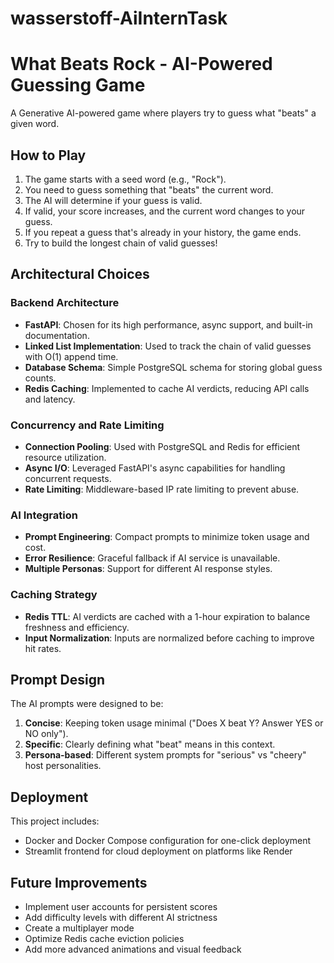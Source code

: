 # wasserstoff-AiInternTask

# What Beats Rock - AI-Powered Guessing Game

A Generative AI-powered game where players try to guess what "beats" a given word.

## How to Play

1. The game starts with a seed word (e.g., "Rock").
2. You need to guess something that "beats" the current word.
3. The AI will determine if your guess is valid.
4. If valid, your score increases, and the current word changes to your guess.
5. If you repeat a guess that's already in your history, the game ends.
6. Try to build the longest chain of valid guesses!

## Architectural Choices

### Backend Architecture

- **FastAPI**: Chosen for its high performance, async support, and built-in documentation.
- **Linked List Implementation**: Used to track the chain of valid guesses with O(1) append time.
- **Database Schema**: Simple PostgreSQL schema for storing global guess counts.
- **Redis Caching**: Implemented to cache AI verdicts, reducing API calls and latency.

### Concurrency and Rate Limiting

- **Connection Pooling**: Used with PostgreSQL and Redis for efficient resource utilization.
- **Async I/O**: Leveraged FastAPI's async capabilities for handling concurrent requests.
- **Rate Limiting**: Middleware-based IP rate limiting to prevent abuse.

### AI Integration

- **Prompt Engineering**: Compact prompts to minimize token usage and cost.
- **Error Resilience**: Graceful fallback if AI service is unavailable.
- **Multiple Personas**: Support for different AI response styles.

### Caching Strategy

- **Redis TTL**: AI verdicts are cached with a 1-hour expiration to balance freshness and efficiency.
- **Input Normalization**: Inputs are normalized before caching to improve hit rates.

## Prompt Design

The AI prompts were designed to be:

1. **Concise**: Keeping token usage minimal ("Does X beat Y? Answer YES or NO only").
2. **Specific**: Clearly defining what "beat" means in this context.
3. **Persona-based**: Different system prompts for "serious" vs "cheery" host personalities.

## Deployment

This project includes:

- Docker and Docker Compose configuration for one-click deployment
- Streamlit frontend for cloud deployment on platforms like Render

## Future Improvements

- Implement user accounts for persistent scores
- Add difficulty levels with different AI strictness
- Create a multiplayer mode
- Optimize Redis cache eviction policies
- Add more advanced animations and visual feedback
